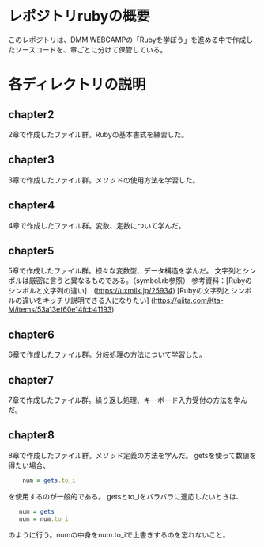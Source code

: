 # レポジトリrubyの概要
このレポジトリは、DMM WEBCAMPの「Rubyを学ぼう」を進める中で作成したソースコードを、章ごとに分けて保管している。

# 各ディレクトリの説明

## chapter2
2章で作成したファイル群。Rubyの基本書式を練習した。

## chapter3
3章で作成したファイル群。メソッドの使用方法を学習した。

## chapter4
4章で作成したファイル群。変数、定数について学んだ。

## chapter5
5章で作成したファイル群。様々な変数型、データ構造を学んだ。
文字列とシンボルは厳密に言うと異なるものである。（symbol.rb参照）
参考資料：[Rubyのシンボルと文字列の違い]　(https://uxmilk.jp/25934)
          [Rubyの文字列とシンボルの違いをキッチリ説明できる人になりたい] (https://qiita.com/Kta-M/items/53a13ef60e14fcb41193)

## chapter6
6章で作成したファイル群。分岐処理の方法について学習した。

## chapter7
7章で作成したファイル群。繰り返し処理、キーボード入力受付の方法を学んだ。

## chapter8
8章で作成したファイル群。メソッド定義の方法を学んだ。
getsを使って数値を得たい場合、
```ruby
    num = gets.to_i
```
を使用するのが一般的である。
getsとto_iをバラバラに適応したいときは、

```ruby
   num = gets
   num = num.to_i
```

のように行う。numの中身をnum.to_iで上書きするのを忘れないこと。

